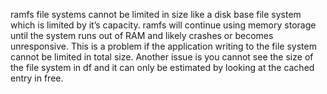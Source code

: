 ramfs file systems cannot be limited in size like a disk base file system which is limited by it’s capacity. ramfs will continue using memory storage until the system runs out of RAM and likely crashes or becomes unresponsive. This is a problem if the application writing to the file system cannot be limited in total size. Another issue is you cannot see the size of the file system in df and it can only be estimated by looking at the cached entry in free.
